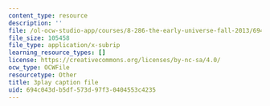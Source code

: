 ```yaml
---
content_type: resource
description: ''
file: /ol-ocw-studio-app/courses/8-286-the-early-universe-fall-2013/694c043db5df573d97f30404553c4235_tJ2AJJMcQXs.vtt
file_size: 105458
file_type: application/x-subrip
learning_resource_types: []
license: https://creativecommons.org/licenses/by-nc-sa/4.0/
ocw_type: OCWFile
resourcetype: Other
title: 3play caption file
uid: 694c043d-b5df-573d-97f3-0404553c4235
---
```

